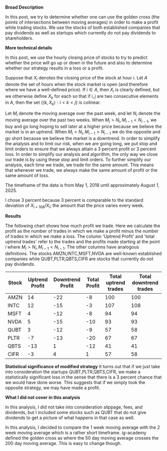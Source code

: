 **Broad Description**

In this post, we try to determine whether one can use the golden cross (the points of intersections between moving averages) in order to make a profit while trading stocks. We use the stocks of both established companies that pay dividends as well as startups which currently do not pay dividends to shareholders.

**More technical details**


In this post, we use the hourly closing price of stocks to try to predict whether the price will go up or down in the future and also to determine whether our strategy results in a loss or a profit.

Suppose that $X_i$ denotes the closing price of the stock at hour $i$. Let $A$ denote the set of hours when the stock market is open (and therefore where we have a well-defined price).
If $i\in A$, then $X_i$ is clearly defined, but we otherwise define $X_k$ for each so that if $i,j$ are two consecutive elements in $A$, then the set $\{(k,X_k):i<k<j\}$ is colinear.

Let $M_i$ denote the moving average over the past week, and let $N_i$ denote the moving average over the past two weeks. When $M_i>N_i,M_{i-1}<N_{i-1}$, we buy and go long hoping to sell later at a higher price because we believe the market is in an uptrend.
When $M_i<N_i,M_{i-1}>N_{i-1}$ we do the opposite and go short because we believe the market is a downtrend. In order to simplify the analysis and to limit our risk, when we are going long, we put stop and limit orders to ensure that we always attain a 3 percent profit or 3 percent loss. In order to simplify our analysis and algorithm, the only way we close our trade is by using these stop and limit orders. To further simplify our analysis, each time we trade, we trade for the same amount. This means that whenever we trade, we always make the same amount of profit or the same amount of loss.

The timeframe of the data is from May 1, 2018 until approximately August 1, 2025.

I chose 3 percent because 3 percent is comparable to the standard deviation of $X_{i+168}/X_i$; the amount that the price varies every week.

**Results**

The following chart shows how much profit we trade. Here we calculate the profit as the number of trades in which we make a profit minus the number of trades in which we make a loss. The column 'Uptrend Profit' and 'total uptrend trades' refer to the trades and the profits made starting at the point $i$ where $M_i>N_i,M_{i-1}<N_{i-1}$. The other columns have analogous definitions. The stocks AMZN,INTC,MSFT,NVDA are well-known established companies while QUBT,PLTR,QBTS,CIFR are stocks that currently do not pay dividends.

Stock | Uptrend Profit      | Downtrend Profit      | Total Profit | Total uptrend trades | Total downtrend trades |
| ------------- | ------------- | ------------- | ------------- | ------------- | ------------- |
AMZN| 14 | -22 | -8 | 100 | 100 |
INTC| 12 | -15 | -3 | 107 | 108 |
MSFT| 4 | -12 | -8 | 94 | 94 |
NVDA| 5 | -15 | -10 | 93 | 93 |
QUBT| 3 | -12 | -9 | 57 | 58 |
PLTR|-7 | -13 | -20|67|67|
QBTS|-13| 1 | -12 | 41| 41|
CIFR|-3| 4 | 1 | 57 |58 |

**Statistical significance of modified strategy**
It turns out that if we just take into consideration the startups QUBT,PLTR,QBTS,CIFR, we make a statistically significant loss in the sense that there is a 3 percent chance that we would have done worse. This suggests that if we simply took the opposite strategy, we may have made a profit.

**What I did not cover in this analysis**

In this analysis, I did not take into consideration slippage, fees, and dividends, but I included some stocks such as QUBT that do not give dividends to get a picture of what happens in that case as well.

In this analysis, I decided to compare the 1 week moving average with the 2 week moving average which is a rather short timeframe. ig-academy defined the golden cross as where the 50 day moving average crosses the 200 day moving average. This is easy to change though.
